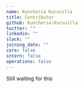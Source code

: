 ```yaml
---
name: Kuncheria Kuruvilla
title: Contributor
github: Kuncheria-Kuruvilla
twitter: ""
linkedin: ""
slack: ""
joining_date: ""
core: false
intern: false
operations: false
---
```


Still waiting for this
